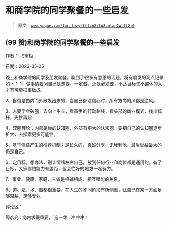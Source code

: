 # 和商学院的同学聚餐的一些启发

> 原文：[`www.yuque.com/for_lazy/thfiu8/tp8cmlaa2wt1f2i0`](https://www.yuque.com/for_lazy/thfiu8/tp8cmlaa2wt1f2i0)



## (99 赞)和商学院的同学聚餐的一些启发 

作者： 飞掌柜 

日期：2023-05-25 

晚上和商学院的同学及朋友聚餐，聊到了很多有意思的话题，将有启发的观点记录如下： 1、做事情要问自己是想要，一定要，还是必须要，不达目标誓不罢休的人才有可能把事做成。 

2、自信是由内而外散发出来的，当自己都没信心时，所有方向的风都是逆风。 

3、人要学会破圈，去向上生长，看高手的行动路线，看头部的商业模式，找出标杆，先抄再超！ 

4、双圈理论：内部是你的认知圈，外部有更大的认知圈，要把自己的认知圈逐步扩大，去探索更多可能性。 

5、基于信任产生的推荐机制才是长久的，真诚分享，无我利他，最后受益最大的仍是自己。 

6、定目标，想办法，别让情绪左右自己，放到任何行业和岗位都是通用的。有了目标，大家哪怕能力有差距，但会往好的地方一起努力。 

7、事业、健康、家庭，三者是相辅相成、相互赋能的关系。 

8、道、法、术、器都很重要，在人生的不同阶段有所侧重，让自己在某一方面足够深耕，足够专业。 

评论区： 

周彦充 : 向内求很重要， 迭一休 : 冲冲冲！